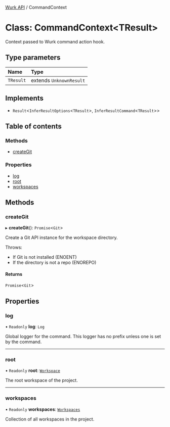 [Wurk API](../README.md) / CommandContext

# Class: CommandContext\<TResult\>

Context passed to Wurk command action hook.

## Type parameters

| Name | Type |
| :------ | :------ |
| `TResult` | extends `UnknownResult` |

## Implements

- `Result`\<`InferResultOptions`\<`TResult`\>, `InferResultCommand`\<`TResult`\>\>

## Table of contents

### Methods

- [createGit](CommandContext.md#creategit)

### Properties

- [log](CommandContext.md#log)
- [root](CommandContext.md#root)
- [workspaces](CommandContext.md#workspaces)

## Methods

### createGit

▸ **createGit**(): `Promise`\<`Git`\>

Create a Git API instance for the workspace directory.

Throws:
- If Git is not installed (ENOENT)
- If the directory is not a repo (ENOREPO)

#### Returns

`Promise`\<`Git`\>

## Properties

### log

• `Readonly` **log**: `Log`

Global logger for the command. This logger has no prefix unless one is
set by the command.

___

### root

• `Readonly` **root**: [`Workspace`](Workspace.md)

The root workspace of the project.

___

### workspaces

• `Readonly` **workspaces**: [`Workspaces`](Workspaces.md)

Collection of all workspaces in the project.
